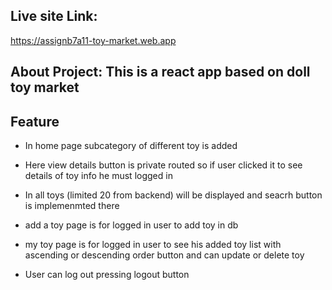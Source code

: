 ## Live site Link:

https://assignb7a11-toy-market.web.app

## About Project: This is a react app based on doll toy market

## Feature

- In home page subcategory of different toy is added
- Here view details button is private routed so if user clicked it to see details of toy info he must logged in
- In all toys (limited 20 from backend) will be displayed and seacrh button is implemenmted there

- add a toy page is for logged in user to add toy in db
- my toy page is for logged in user to see his added toy list with ascending or descending order button and can update or delete toy
- User can log out pressing logout button
